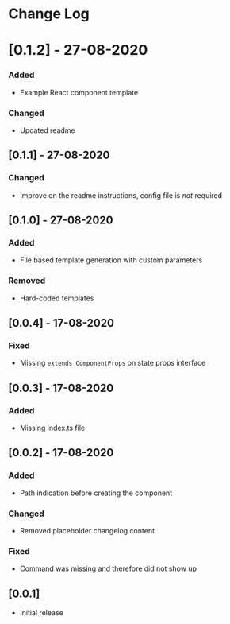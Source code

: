 # Change Log

# [0.1.2] - 27-08-2020
### Added
- Example React component template

### Changed
- Updated readme

## [0.1.1] - 27-08-2020
### Changed
- Improve on the readme instructions, config file is *not* required

## [0.1.0] - 27-08-2020
### Added
- File based template generation with custom parameters

### Removed
- Hard-coded templates

## [0.0.4] - 17-08-2020
### Fixed
- Missing `extends ComponentProps` on state props interface

## [0.0.3] - 17-08-2020
### Added
- Missing index.ts file

## [0.0.2] - 17-08-2020
### Added
- Path indication before creating the component

### Changed
- Removed placeholder changelog content

### Fixed
- Command was missing and therefore did not show up

## [0.0.1]
- Initial release
